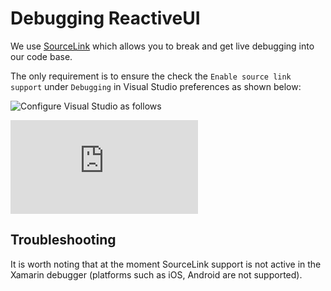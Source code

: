 # Debugging ReactiveUI

We use [SourceLink](https://docs.microsoft.com/en-us/dotnet/standard/library-guidance/sourcelink) which allows you to break and get live debugging into our code base.

The only requirement is to ensure the check the `Enable source link support` under `Debugging`  in Visual Studio preferences as shown below:

![Configure Visual Studio as follows](~/images/sourcelink-howto.png)

<div class="youtube-video-container"><iframe src="https://www.youtube.com/embed/gyRGhCQPkB4" title="YouTube video player" frameborder="0" allow="accelerometer; autoplay; clipboard-write; encrypted-media; gyroscope; picture-in-picture" allowfullscreen></iframe></div>

## Troubleshooting
It is worth noting that at the moment SourceLink support is not active in the Xamarin debugger (platforms such as iOS, Android are not supported).
